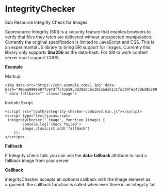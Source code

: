 # IntegrityChecker
Sub Resource Integrity Check for Images

Subresource Integrity (SRI) is a security feature that enables browsers to verify that files they fetch are delivered without unexpected manipulation. Currently the original specification is limited to JavaScript and CSS. This is an experimantal JS library to bring SRI support for images. Currently this library only supports **Sha256** as the data-hash. For SRI to work content server must support CORS.

**Example**

 Markup
 
` <img data-src="https://cdn.example.com/1.jpg" data-hash="496aa8990b87f584dffc43e5953d38abcbc30a2edab131fd304fec43d6d9b289" data-fallback="" class="image">
`  

Include Script

    <script src="/path/integrity-checker-combined.min.js"></script>
    <script type="text/javascript>
     integrityChecker('.image', function (image) {
            console.log('check failed')
            image.classList.add('fallback')
        });
    </script>


**Fallback**

If Integrity check fails you can use the **data-fallback** attribute to load a fallback image from your server

**Callback**

integrityChecker accepts an optional callback  with the Image element as argument. the callback function is called when ever there is an Integrity fail. 

